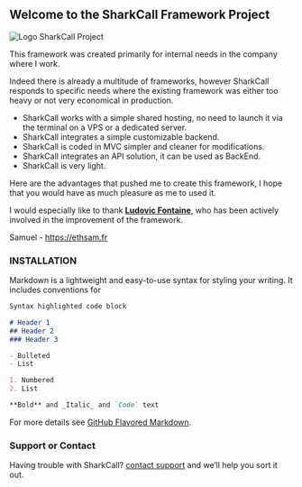 ## Welcome to the SharkCall Framework Project

![Logo SharkCall Project](https://github.com/ethsam/Sharkcall-Framework-with-backend/blob/master/sharkcall-with-backend/logo-SharkCall.png)

This framework was created primarily for internal needs in the company where I work.

Indeed there is already a multitude of frameworks, however SharkCall responds to specific needs where the existing framework was either too heavy or not very economical in production.

- SharkCall works with a simple shared hosting, no need to launch it via the terminal on a VPS or a dedicated server.
- SharkCall integrates a simple customizable backend.
- SharkCall is coded in MVC simpler and cleaner for modifications.
- SharkCall integrates an API solution, it can be used as BackEnd.
- SharkCall is very light.

Here are the advantages that pushed me to create this framework, I hope that you would have as much pleasure as me to used it.


I would especially like to thank **[Ludovic Fontaine](https://github.com/Ludovic974)**, who has been actively involved in the improvement of the framework.

Samuel - https://ethsam.fr

### INSTALLATION

Markdown is a lightweight and easy-to-use syntax for styling your writing. It includes conventions for

```markdown
Syntax highlighted code block

# Header 1
## Header 2
### Header 3

- Bulleted
- List

1. Numbered
2. List

**Bold** and _Italic_ and `Code` text

```

For more details see [GitHub Flavored Markdown](https://guides.github.com/features/mastering-markdown/).


### Support or Contact

Having trouble with SharkCall? [contact support](https://ethsam.fr) and we’ll help you sort it out.
